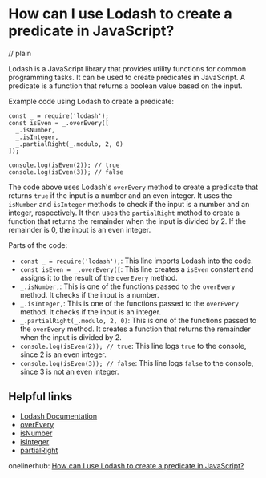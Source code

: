 # How can I use Lodash to create a predicate in JavaScript?
// plain

Lodash is a JavaScript library that provides utility functions for common programming tasks. It can be used to create predicates in JavaScript. A predicate is a function that returns a boolean value based on the input.

Example code using Lodash to create a predicate:
```
const _ = require('lodash');
const isEven = _.overEvery([
  _.isNumber,
  _.isInteger,
  _.partialRight(_.modulo, 2, 0)
]);

console.log(isEven(2)); // true
console.log(isEven(3)); // false
```

The code above uses Lodash's `overEvery` method to create a predicate that returns `true` if the input is a number and an even integer. It uses the `isNumber` and `isInteger` methods to check if the input is a number and an integer, respectively. It then uses the `partialRight` method to create a function that returns the remainder when the input is divided by 2. If the remainder is 0, the input is an even integer.

Parts of the code:
- `const _ = require('lodash');`: This line imports Lodash into the code.
- `const isEven = _.overEvery([`: This line creates a `isEven` constant and assigns it to the result of the `overEvery` method.
- `_.isNumber,`: This is one of the functions passed to the `overEvery` method. It checks if the input is a number.
- `_.isInteger,`: This is one of the functions passed to the `overEvery` method. It checks if the input is an integer.
- `_.partialRight(_.modulo, 2, 0)`: This is one of the functions passed to the `overEvery` method. It creates a function that returns the remainder when the input is divided by 2.
- `console.log(isEven(2)); // true`: This line logs `true` to the console, since 2 is an even integer.
- `console.log(isEven(3)); // false`: This line logs `false` to the console, since 3 is not an even integer.

## Helpful links
- [Lodash Documentation](https://lodash.com/docs/)
- [overEvery](https://lodash.com/docs/4.17.15#overEvery)
- [isNumber](https://lodash.com/docs/4.17.15#isNumber)
- [isInteger](https://lodash.com/docs/4.17.15#isInteger)
- [partialRight](https://lodash.com/docs/4.17.15#partialRight)

onelinerhub: [How can I use Lodash to create a predicate in JavaScript?](https://onelinerhub.com/javascript-lodash/how-can-i-use-lodash-to-create-a-predicate-in-javascript)